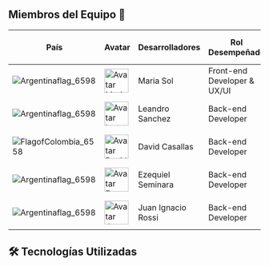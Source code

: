 ## Miembros del Equipo 👥

| País | Avatar | Desarrolladores | Rol Desempeñado | GitHub & LinkedIn |
| ---- | ------ | --------------- | --------------- | ----------------- |
![Argentinaflag_6598](https://github.com/user-attachments/assets/ec9a8a4a-3b1c-4c17-880e-f55fbf0d8b2c)| <img width="48" height="48" src="https://avatars.githubusercontent.com/u/93354522?v=4" alt="Avatar Maria Sol" /> | Maria Sol | Front-end Developer & UX/UI | [![Github](https://github.com/user-attachments/assets/6eacb3b5-0962-4836-9a3b-ba5d57270b09)](https://github.com/Sol-Zito) [![Linkedin](https://github.com/user-attachments/assets/17a08fbe-e482-417a-b6d5-518aaea1d32f)](https://www.linkedin.com/in/solzito1998/)|
![Argentinaflag_6598](https://github.com/user-attachments/assets/ec9a8a4a-3b1c-4c17-880e-f55fbf0d8b2c)|<img width="48" height="48" src="https://avatars.githubusercontent.com/u/103838718?v=4" alt="Avatar Leandro Sánchez" /> | Leandro Sanchez| Back-end Developer| [![Github](https://github.com/user-attachments/assets/6eacb3b5-0962-4836-9a3b-ba5d57270b09)](https://github.com/leanmsan) [![Linkedin](https://github.com/user-attachments/assets/17a08fbe-e482-417a-b6d5-518aaea1d32f)](https://www.linkedin.com/in/leandromsanchez)|
![FlagofColombia_6558](https://github.com/user-attachments/assets/1b0d07e4-d6e6-4304-aab2-11c189f9a00f)| <img width="48" height="48" src="https://avatars.githubusercontent.com/u/84252258?v=4" alt="Avatar David Casallas" /> |David Casallas|Back-end Developer| [![Github](https://github.com/user-attachments/assets/6eacb3b5-0962-4836-9a3b-ba5d57270b09)](https://github.com/david0-012) [![Linkedin](https://github.com/user-attachments/assets/17a08fbe-e482-417a-b6d5-518aaea1d32f)](https://www.linkedin.com/in/david-casallasp) |
![Argentinaflag_6598](https://github.com/user-attachments/assets/ec9a8a4a-3b1c-4c17-880e-f55fbf0d8b2c)| <img width="48" height="48" src="https://avatars.githubusercontent.com/u/96451764?v=4" alt="Avatar Ezequiel Seminara" /> |Ezequiel Seminara|Back-end Developer| [![Github](https://github.com/user-attachments/assets/6eacb3b5-0962-4836-9a3b-ba5d57270b09)](https://github.com/eseminara) [![Linkedin](https://github.com/user-attachments/assets/17a08fbe-e482-417a-b6d5-518aaea1d32f)](https://www.linkedin.com/in/e-seminara/?utm_source=share&utm_campaign=share_via&utm_content=profile&utm_medium=ios_app) |  
![Argentinaflag_6598](https://github.com/user-attachments/assets/ec9a8a4a-3b1c-4c17-880e-f55fbf0d8b2c)| <img width="48" height="48" src="https://avatars.githubusercontent.com/u/128090095?v=4" alt="Avatar Juan Ignacio Rossi" /> |Juan Ignacio Rossi|Back-end Developer| [![Github](https://github.com/user-attachments/assets/6eacb3b5-0962-4836-9a3b-ba5d57270b09)](https://github.com/JuanRossi182001) [![Linkedin](https://github.com/user-attachments/assets/17a08fbe-e482-417a-b6d5-518aaea1d32f)](https://www.linkedin.com/in/juan-ignacio-rossi-b36944290/?utm_source=share&utm_campaign=share_via&utm_content=profile&utm_medium=ios_app) |

## 🛠️ Tecnologías Utilizadas
